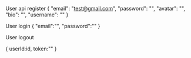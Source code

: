 
User api register
{
  "email": "test@gmail.com",
  "password": "",
  "avatar": "",
  "bio": "",
  "username": ""
}

User login
{
  "email":"",
  "password":""
}


User logout

{
  userId:id,
  token:""
}